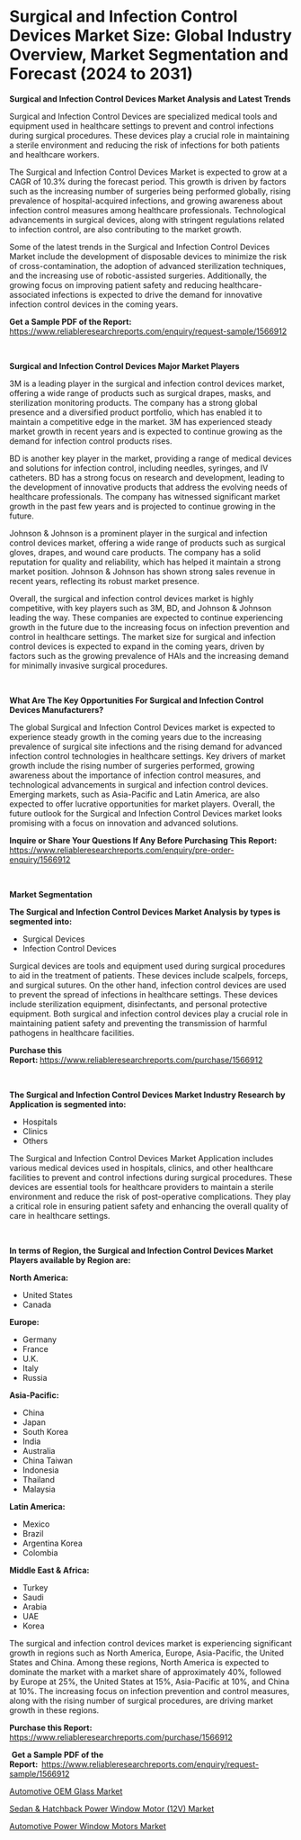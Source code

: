 <p><h1>Surgical and Infection Control Devices Market Size: Global Industry Overview, Market Segmentation and Forecast (2024 to 2031)</h1></p><p><strong>Surgical and Infection Control Devices Market Analysis and Latest Trends</strong></p>
<p><p>Surgical and Infection Control Devices are specialized medical tools and equipment used in healthcare settings to prevent and control infections during surgical procedures. These devices play a crucial role in maintaining a sterile environment and reducing the risk of infections for both patients and healthcare workers.</p><p>The Surgical and Infection Control Devices Market is expected to grow at a CAGR of 10.3% during the forecast period. This growth is driven by factors such as the increasing number of surgeries being performed globally, rising prevalence of hospital-acquired infections, and growing awareness about infection control measures among healthcare professionals. Technological advancements in surgical devices, along with stringent regulations related to infection control, are also contributing to the market growth.</p><p>Some of the latest trends in the Surgical and Infection Control Devices Market include the development of disposable devices to minimize the risk of cross-contamination, the adoption of advanced sterilization techniques, and the increasing use of robotic-assisted surgeries. Additionally, the growing focus on improving patient safety and reducing healthcare-associated infections is expected to drive the demand for innovative infection control devices in the coming years.</p></p>
<p><strong>Get a Sample PDF of the Report:&nbsp;</strong> <a href="https://www.reliableresearchreports.com/enquiry/request-sample/1566912">https://www.reliableresearchreports.com/enquiry/request-sample/1566912</a></p>
<p>&nbsp;</p>
<p><strong>Surgical and Infection Control Devices Major Market Players</strong></p>
<p><p>3M is a leading player in the surgical and infection control devices market, offering a wide range of products such as surgical drapes, masks, and sterilization monitoring products. The company has a strong global presence and a diversified product portfolio, which has enabled it to maintain a competitive edge in the market. 3M has experienced steady market growth in recent years and is expected to continue growing as the demand for infection control products rises.</p><p>BD is another key player in the market, providing a range of medical devices and solutions for infection control, including needles, syringes, and IV catheters. BD has a strong focus on research and development, leading to the development of innovative products that address the evolving needs of healthcare professionals. The company has witnessed significant market growth in the past few years and is projected to continue growing in the future.</p><p>Johnson & Johnson is a prominent player in the surgical and infection control devices market, offering a wide range of products such as surgical gloves, drapes, and wound care products. The company has a solid reputation for quality and reliability, which has helped it maintain a strong market position. Johnson & Johnson has shown strong sales revenue in recent years, reflecting its robust market presence.</p><p>Overall, the surgical and infection control devices market is highly competitive, with key players such as 3M, BD, and Johnson & Johnson leading the way. These companies are expected to continue experiencing growth in the future due to the increasing focus on infection prevention and control in healthcare settings. The market size for surgical and infection control devices is expected to expand in the coming years, driven by factors such as the growing prevalence of HAIs and the increasing demand for minimally invasive surgical procedures.</p></p>
<p>&nbsp;</p>
<p><strong>What Are The Key Opportunities For Surgical and Infection Control Devices Manufacturers?</strong></p>
<p><p>The global Surgical and Infection Control Devices market is expected to experience steady growth in the coming years due to the increasing prevalence of surgical site infections and the rising demand for advanced infection control technologies in healthcare settings. Key drivers of market growth include the rising number of surgeries performed, growing awareness about the importance of infection control measures, and technological advancements in surgical and infection control devices. Emerging markets, such as Asia-Pacific and Latin America, are also expected to offer lucrative opportunities for market players. Overall, the future outlook for the Surgical and Infection Control Devices market looks promising with a focus on innovation and advanced solutions.</p></p>
<p><strong>Inquire or Share Your Questions If Any Before Purchasing This Report:</strong> <a href="https://www.reliableresearchreports.com/enquiry/pre-order-enquiry/1566912">https://www.reliableresearchreports.com/enquiry/pre-order-enquiry/1566912</a></p>
<p>&nbsp;</p>
<p><strong>Market Segmentation</strong></p>
<p><strong>The Surgical and Infection Control Devices Market Analysis by types is segmented into:</strong></p>
<p><ul><li>Surgical Devices</li><li>Infection Control Devices</li></ul></p>
<p><p>Surgical devices are tools and equipment used during surgical procedures to aid in the treatment of patients. These devices include scalpels, forceps, and surgical sutures. On the other hand, infection control devices are used to prevent the spread of infections in healthcare settings. These devices include sterilization equipment, disinfectants, and personal protective equipment. Both surgical and infection control devices play a crucial role in maintaining patient safety and preventing the transmission of harmful pathogens in healthcare facilities.</p></p>
<p><strong>Purchase this Report:&nbsp;</strong><a href="https://www.reliableresearchreports.com/purchase/1566912">https://www.reliableresearchreports.com/purchase/1566912</a></p>
<p>&nbsp;</p>
<p><strong>The Surgical and Infection Control Devices Market Industry Research by Application is segmented into:</strong></p>
<p><ul><li>Hospitals</li><li>Clinics</li><li>Others</li></ul></p>
<p><p>The Surgical and Infection Control Devices Market Application includes various medical devices used in hospitals, clinics, and other healthcare facilities to prevent and control infections during surgical procedures. These devices are essential tools for healthcare providers to maintain a sterile environment and reduce the risk of post-operative complications. They play a critical role in ensuring patient safety and enhancing the overall quality of care in healthcare settings.</p></p>
<p>&nbsp;</p>
<p><strong>In terms of Region, the Surgical and Infection Control Devices Market Players available by Region are:</strong></p>
<p>
    <p> <strong> North America: </strong>
        <ul>
            <li>United States</li>
            <li>Canada</li>
        </ul>
        </p> 
    <p> <strong> Europe: </strong>
        <ul>
            <li>Germany</li>
            <li>France</li>
            <li>U.K.</li>
            <li>Italy</li>
            <li>Russia</li>
        </ul>
        </p> 
    <p> <strong> Asia-Pacific: </strong>
        <ul>
            <li>China</li>
            <li>Japan</li>
            <li>South Korea</li>
            <li>India</li>
            <li>Australia</li>
            <li>China Taiwan</li>
            <li>Indonesia</li>
            <li>Thailand</li>
            <li>Malaysia</li>
        </ul>
        </p> 
    <p> <strong> Latin America: </strong>
        <ul>
            <li>Mexico</li>
            <li>Brazil</li>
            <li>Argentina Korea</li>
            <li>Colombia</li>
        </ul>
        </p> 
    <p> <strong> Middle East & Africa: </strong>
        <ul>
            <li>Turkey</li>
            <li>Saudi</li>
            <li>Arabia</li>
            <li>UAE</li>
            <li>Korea</li>
        </ul>
    </p>
    </p>
<p><p>The surgical and infection control devices market is experiencing significant growth in regions such as North America, Europe, Asia-Pacific, the United States and China. Among these regions, North America is expected to dominate the market with a market share of approximately 40%, followed by Europe at 25%, the United States at 15%, Asia-Pacific at 10%, and China at 10%. The increasing focus on infection prevention and control measures, along with the rising number of surgical procedures, are driving market growth in these regions.</p></p>
<p><strong>Purchase this Report: </strong><a href="https://www.reliableresearchreports.com/purchase/1566912">https://www.reliableresearchreports.com/purchase/1566912</a></p>
<p>&nbsp;<strong>Get a Sample PDF of the Report:&nbsp;&nbsp;</strong><a href="https://www.reliableresearchreports.com/enquiry/request-sample/1566912">https://www.reliableresearchreports.com/enquiry/request-sample/1566912</a></p>
<p><strong></strong></p>
<p><p><a href="https://github.com/julyju69/Market-Research-Report-List-1/blob/main/automotive-oem-glass-market.md">Automotive OEM Glass Market</a></p><p><a href="https://issuu.com/reportprime-2/docs/sedan-hatchback-power-window-motor-12v-market-size">Sedan & Hatchback Power Window Motor (12V) Market</a></p><p><a href="https://issuu.com/reportprime-2/docs/automotive-power-window-motors-market-size-2030.pp">Automotive Power Window Motors Market</a></p></p>